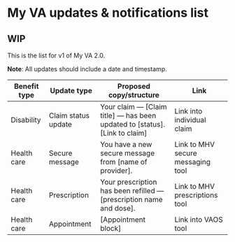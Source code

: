 # My VA updates & notifications list

## WIP

This is the list for v1 of My VA 2.0. 

**Note**: All updates should include a date and timestamp.

|Benefit type|Update type|Proposed copy/structure|Link|
|----------|----------|------------|----------|
|Disability|Claim status update|Your claim — [Claim title] — has been updated to [status]. [Link to claim]| Link into individual claim|
|Health care|Secure message|You have a new secure message from [name of provider].|Link to MHV secure messaging tool|
|Health care|Prescription|Your prescription has been refilled — [prescription name and dose].|Link to MHV prescriptions tool|
|Health care|Appointment|[Appointment block]|Link into VAOS tool|
